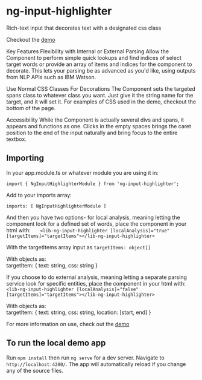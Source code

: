 # ng-input-highlighter
Rich-text input that decorates text with a designated css class

Checkout the [demo](https://ng-input-highlighter.firebaseapp.com/) 

Key Features
Flexibility with Internal or External Parsing
Allow the Component to perform simple quick lookups and find indices of select target words or provide an array of items and indices for the component to decorate. This lets your parsing be as advanced as you'd like, using outputs from NLP APIs such as IBM Watson.

Use Normal CSS Classes For Decorations
The Component sets the targeted spans class to whatever class you want. Just give it the string name for the target, and it will set it. For examples of CSS used in the demo, checkout the bottom of the page.

Accessibility
While the Component is actually several divs and spans, it appears and functions as one. Clicks in the empty spaces brings the caret position to the end of the input naturally and bring focus to the entire textbox.

## Importing
In your app.module.ts or whatever module you are using it in:

```import { NgInputHighlighterModule } from 'ng-input-highlighter';```

Add to your imports array:

``` imports: [ NgInputHighlighterModule ] ```

And then you have two options- for local analysis, meaning letting the component look for a defined set of words, place the component in your html with:
```   <lib-ng-input-highlighter [localAnalysis]="true" [targetItems]="targetItems"></lib-ng-input-highlighter>```

With the targetItems array input as ```targetItems: object[]```	

With objects as:   
    targetItem: {
        text: string,
        css: string
    } 

If you choose to do external analysis, meaning letting a separate parsing service look for specific entities, place the component in your html with:
```   <lib-ng-input-highlighter [localAnalysis]="false" [targetItems]="targetItems"></lib-ng-input-highlighter>```

With objects as:   
    targetItem: {
        text: string,
        css: string,
        location: [start, end]
    } 


For more information on use, check out the [demo](https://ng-input-highlighter.firebaseapp.com/) 

## To run the local demo app

Run `npm install` then run `ng serve` for a dev server. Navigate to `http://localhost:4200/`. The app will automatically reload if you change any of the source files.